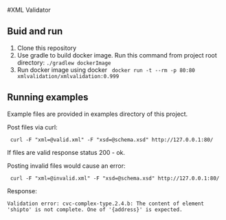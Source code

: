 #XML Validator

## Buid and run

1. Clone this repository
2. Use gradle to build docker image. Run this command from project root directory:
``./gradlew dockerImage``
3. Run docker image using docker
`` docker run -t --rm -p 80:80 xmlvalidation/xmlvalidation:0.999``


## Running examples

Example files are provided in examples directory of this project.

Post files via curl:

`` curl -F "xml=@valid.xml" -F "xsd=@schema.xsd" http://127.0.0.1:80/``

If files are valid response status 200 - ok.

Posting invalid files would cause an error:

`` curl -F "xml=@invalid.xml" -F "xsd=@schema.xsd" http://127.0.0.1:80/``

Response:

``Validation error: cvc-complex-type.2.4.b: The content of element 'shipto' is not complete. One of '{address}' is expected.``





